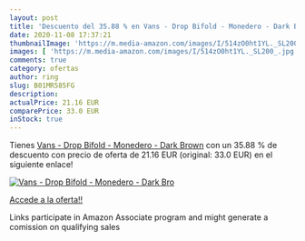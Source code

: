 ```yaml
---
layout: post
title: 'Descuento del 35.88 % en Vans - Drop Bifold - Monedero - Dark Bro'
date: 2020-11-08 17:37:21
thumbnailImage: 'https://m.media-amazon.com/images/I/514zO0ht1YL._SL200_.jpg'
images: [ 'https://m.media-amazon.com/images/I/514zO0ht1YL._SL200_.jpg' ]
comments: true
category: ofertas
author: ring
slug: B01MR585FG
description:
actualPrice: 21.16 EUR
comparePrice: 33.0 EUR
inStock: true
---
```


Tienes [Vans - Drop Bifold - Monedero - Dark Brown](https://www.amazon.es/dp/B01MR585FG/?tag=tolees-21) con un 35.88 % de descuento con precio de oferta de 21.16 EUR (original: 33.0 EUR) en el siguiente enlace!

[![Vans - Drop Bifold - Monedero - Dark Bro](https://m.media-amazon.com/images/I/514zO0ht1YL._SL200_.jpg)](https://www.amazon.es/dp/B01MR585FG/?tag=tolees-21)

[Accede a la oferta!!](https://www.amazon.es/dp/B01MR585FG/?tag=tolees-21)

Links participate in Amazon Associate program and might generate a comission on qualifying sales



